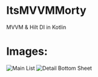 # ItsMVVMMorty

MVVM &amp; Hilt DI in Kotlin

# Images:
![Main List](https://user-images.githubusercontent.com/42681052/88257526-ea33b880-cc8b-11ea-84c4-a3d505e55452.jpg)
![Detail Bottom Sheet](https://user-images.githubusercontent.com/42681052/88257517-e4d66e00-cc8b-11ea-9460-2e5dd400682d.jpg)
